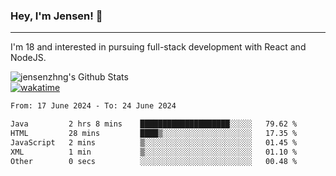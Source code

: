 ### Hey, I'm Jensen! 👋

---

I'm 18 and interested in pursuing full-stack development with React and NodeJS.

![jensenzhng's Github Stats](https://github-readme-stats.vercel.app/api?username=jensenzhng&theme=dark&show_icons=true&count_private=true)
<br />
[![wakatime](https://wakatime.com/badge/user/cbfc263d-3611-4e36-8278-8fad45fe3f62.svg)](https://wakatime.com/@cbfc263d-3611-4e36-8278-8fad45fe3f62)

<!--START_SECTION:waka-->

```txt
From: 17 June 2024 - To: 24 June 2024

Java         2 hrs 8 mins    ████████████████████░░░░░   79.62 %
HTML         28 mins         ████▒░░░░░░░░░░░░░░░░░░░░   17.35 %
JavaScript   2 mins          ▒░░░░░░░░░░░░░░░░░░░░░░░░   01.45 %
XML          1 min           ▒░░░░░░░░░░░░░░░░░░░░░░░░   01.10 %
Other        0 secs          ░░░░░░░░░░░░░░░░░░░░░░░░░   00.48 %
```

<!--END_SECTION:waka-->
